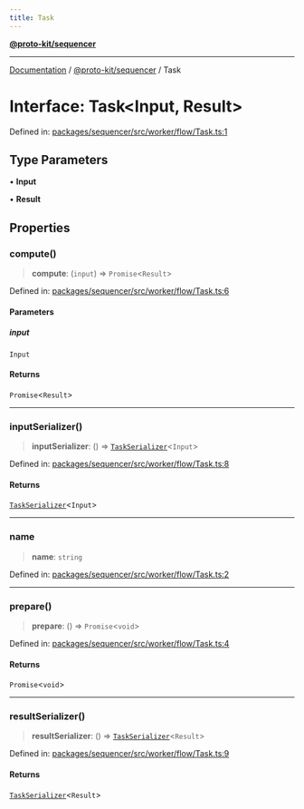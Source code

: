 ```yaml
---
title: Task
---
```


[**@proto-kit/sequencer**](../README.md)

***

[Documentation](../../../README.md) / [@proto-kit/sequencer](../README.md) / Task

# Interface: Task\<Input, Result\>

Defined in: [packages/sequencer/src/worker/flow/Task.ts:1](https://github.com/proto-kit/framework/blob/28efa802e3737fc3b77339148b307ef7246f3ef1/packages/sequencer/src/worker/flow/Task.ts#L1)

## Type Parameters

• **Input**

• **Result**

## Properties

### compute()

> **compute**: (`input`) => `Promise`\<`Result`\>

Defined in: [packages/sequencer/src/worker/flow/Task.ts:6](https://github.com/proto-kit/framework/blob/28efa802e3737fc3b77339148b307ef7246f3ef1/packages/sequencer/src/worker/flow/Task.ts#L6)

#### Parameters

##### input

`Input`

#### Returns

`Promise`\<`Result`\>

***

### inputSerializer()

> **inputSerializer**: () => [`TaskSerializer`](TaskSerializer.md)\<`Input`\>

Defined in: [packages/sequencer/src/worker/flow/Task.ts:8](https://github.com/proto-kit/framework/blob/28efa802e3737fc3b77339148b307ef7246f3ef1/packages/sequencer/src/worker/flow/Task.ts#L8)

#### Returns

[`TaskSerializer`](TaskSerializer.md)\<`Input`\>

***

### name

> **name**: `string`

Defined in: [packages/sequencer/src/worker/flow/Task.ts:2](https://github.com/proto-kit/framework/blob/28efa802e3737fc3b77339148b307ef7246f3ef1/packages/sequencer/src/worker/flow/Task.ts#L2)

***

### prepare()

> **prepare**: () => `Promise`\<`void`\>

Defined in: [packages/sequencer/src/worker/flow/Task.ts:4](https://github.com/proto-kit/framework/blob/28efa802e3737fc3b77339148b307ef7246f3ef1/packages/sequencer/src/worker/flow/Task.ts#L4)

#### Returns

`Promise`\<`void`\>

***

### resultSerializer()

> **resultSerializer**: () => [`TaskSerializer`](TaskSerializer.md)\<`Result`\>

Defined in: [packages/sequencer/src/worker/flow/Task.ts:9](https://github.com/proto-kit/framework/blob/28efa802e3737fc3b77339148b307ef7246f3ef1/packages/sequencer/src/worker/flow/Task.ts#L9)

#### Returns

[`TaskSerializer`](TaskSerializer.md)\<`Result`\>
